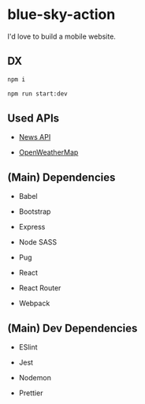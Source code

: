 # blue-sky-action

I'd love to build a mobile website.

## DX

```bash
npm i

npm run start:dev
```

## Used APIs

- [News API](https://newsapi.org/)

- [OpenWeatherMap](https://openweathermap.org/)

## (Main) Dependencies

- Babel

- Bootstrap

- Express

- Node SASS

- Pug

- React

- React Router

- Webpack

## (Main) Dev Dependencies

- ESlint

- Jest

- Nodemon

- Prettier
